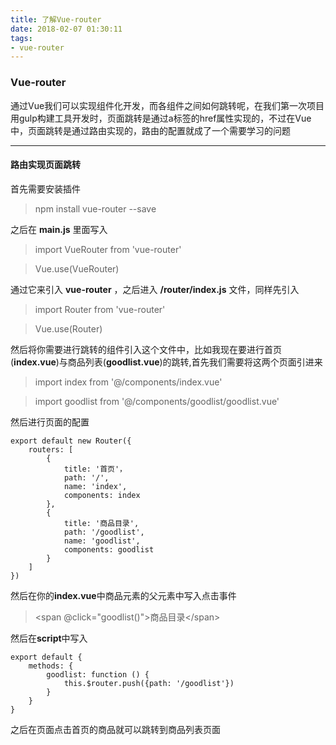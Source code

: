 ```yaml
---
title: 了解Vue-router
date: 2018-02-07 01:30:11
tags: 
- vue-router
---
```

### Vue-router
通过Vue我们可以实现组件化开发，而各组件之间如何跳转呢，在我们第一次项目用gulp构建工具开发时，页面跳转是通过a标签的href属性实现的，不过在Vue中，页面跳转是通过路由实现的，路由的配置就成了一个需要学习的问题
***
#### 路由实现页面跳转
首先需要安装插件

> npm install vue-router --save

之后在 **main.js** 里面写入
> import VueRouter from 'vue-router'

> Vue.use(VueRouter)

通过它来引入 **vue-router** ，之后进入 **/router/index.js** 文件，同样先引入

> import Router from 'vue-router'

> Vue.use(Router)

然后将你需要进行跳转的组件引入这个文件中，比如我现在要进行首页(**index.vue**)与商品列表(**goodlist.vue**)的跳转,首先我们需要将这两个页面引进来

> import index from '@/components/index.vue'

> import goodlist from '@/components/goodlist/goodlist.vue'

然后进行页面的配置

```
export default new Router({
    routers: [
        {
            title: '首页'，
            path: '/',
            name: 'index',
            components: index
        },
        {
            title: '商品目录',
            path: '/goodlist',
            name: 'goodlist',
            components: goodlist
        }
    ]
})
```
然后在你的**index.vue**中商品元素的父元素中写入点击事件

> &lt;span @click="goodlist()"&gt;商品目录&lt;/span&gt;

然后在**script**中写入

```
export default {
    methods: {
        goodlist: function () {
            this.$router.push({path: '/goodlist'})
        }
    }
}
```
之后在页面点击首页的商品就可以跳转到商品列表页面

